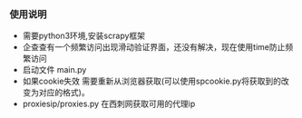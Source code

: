 ### 使用说明
- 需要python3环境,安装scrapy框架
- 企查查有一个频繁访问出现滑动验证界面，还没有解决，现在使用time防止频繁访问
- 启动文件 main.py
- 如果cookie失效  需要重新从浏览器获取(可以使用spcookie.py将获取到的改变为对应的格式)。
- proxiesip/proxies.py 在西刺网获取可用的代理ip
